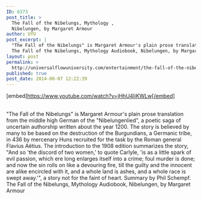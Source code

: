 ```yaml
---
ID: 6373
post_title: >
  The Fall of the Nibelungs, Mythology ,
  Nibelungen, by Margaret Armour
author: UfU
post_excerpt: |
  "The Fall of the Nibelungs" is Margaret Armour's plain prose translation from the middle high German of the "Nibelungenlied", a poetic saga of uncertain authorship written about the year 1200. The story is believed by many to be based on the destruction of the Burgundians, a Germanic tribe, in 436 by mercenary Huns recruited for the task by the Roman general Flavius Aëtius. The introduction to the 1908 edition summarizes the story, "And so 'the discord of two women,' to quote Carlyle, 'is as a little spark of evil passion, which ere long enlarges itself into a crime; foul murder is done; and now the sin rolls on like a devouring fire, till the guilty and the innocent are alike encircled with it, and a whole land is ashes, and a whole race is swept away.'", a story not for the faint of heart. Summary by Phil Schempf.
  The Fall of the Nibelungs, Mythology Audiobook, Nibelungen, by Margaret Armour
layout: post
permalink: >
  http://universalflowuniversity.com/entertainment/the-fall-of-the-nibelungs-mythology-nibelungen-by-margaret-armour/
published: true
post_date: 2014-08-07 12:22:39
---
```

[embed]https://www.youtube.com/watch?v=jHhU4IjKWLw[/embed]</br></br>
<p>"The Fall of the Nibelungs" is Margaret Armour's plain prose translation from the middle high German of the "Nibelungenlied", a poetic saga of uncertain authorship written about the year 1200. The story is believed by many to be based on the destruction of the Burgundians, a Germanic tribe, in 436 by mercenary Huns recruited for the task by the Roman general Flavius Aëtius. The introduction to the 1908 edition summarizes the story, "And so 'the discord of two women,' to quote Carlyle, 'is as a little spark of evil passion, which ere long enlarges itself into a crime; foul murder is done; and now the sin rolls on like a devouring fire, till the guilty and the innocent are alike encircled with it, and a whole land is ashes, and a whole race is swept away.'", a story not for the faint of heart. Summary by Phil Schempf.
The Fall of the Nibelungs, Mythology Audiobook, Nibelungen, by Margaret Armour</p>
